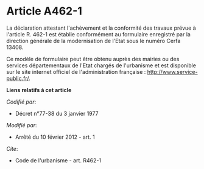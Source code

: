 # Article A462-1

La déclaration attestant l'achèvement et la conformité des travaux prévue à l'article R. 462-1 est établie conformément au
formulaire enregistré par la direction générale de la modernisation de l'Etat sous le numéro Cerfa 13408. 

Ce modèle de formulaire peut être obtenu auprès des mairies ou des services départementaux de l'Etat chargés de l'urbanisme
et est disponible sur le site internet officiel de l'administration française :  http://www.service-public.fr/.

**Liens relatifs à cet article**

_Codifié par_:

  - Décret n°77-38 du 3 janvier 1977

_Modifié par_:

  - Arrêté du 10 février 2012 - art. 1

_Cite_:

  - Code de l'urbanisme - art. R462-1
